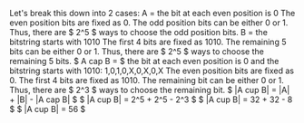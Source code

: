 Let's break this down into 2 cases:
A = the bit at each even position is 0 
The even position bits are fixed as 0. The odd position bits can be either 0 or 1.
Thus, there are $ 2^5 $ ways to choose the odd position bits. 
B = the bitstring starts with 1010 
The first 4 bits are fixed as 1010. The remaining 5 bits can be either 0 or 1.
Thus, there are $ 2^5 $ ways to choose the remaining 5 bits. 
$ A cap B = $ the bit at each even position is 0 and the bitstring starts with 1010: 1,0,1,0,X,0,X,0,X 
The even position bits are fixed as 0. The first 4 bits are fixed as 1010. The remaining bit can be either 0 or 1.
Thus, there are $ 2^3 $ ways to choose the remaining bit. 
$ |A cup B| = |A| + |B| - |A cap B| $ 
$ |A cup B| = 2^5 + 2^5 - 2^3 $ 
$ |A cup B| = 32 + 32 - 8 $ 
$ |A cup B| = 56 $
